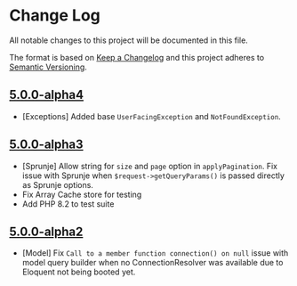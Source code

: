 # Change Log

All notable changes to this project will be documented in this file.

The format is based on [Keep a Changelog](http://keepachangelog.com/en/1.0.0/)
and this project adheres to [Semantic Versioning](http://semver.org/spec/v2.0.0.html).

## [5.0.0-alpha4](https://github.com/userfrosting/sprinkle-core/compare/5.0.0-alpha3...5.0.0-alpha4)

- [Exceptions] Added base `UserFacingException` and `NotFoundException`.

## [5.0.0-alpha3](https://github.com/userfrosting/sprinkle-core/compare/5.0.0-alpha2...5.0.0-alpha3)

- [Sprunje] Allow string for `size` and `page` option in `applyPagination`. Fix issue with Sprunje when `$request->getQueryParams()` is passed directly as Sprunje options. 
- Fix Array Cache store for testing
- Add PHP 8.2 to test suite

## [5.0.0-alpha2](https://github.com/userfrosting/sprinkle-core/compare/5.0.0-alpha1...5.0.0-alpha2)

- [Model] Fix `Call to a member function connection() on null` issue with model query builder when no ConnectionResolver was available due to Eloquent not being booted yet.

